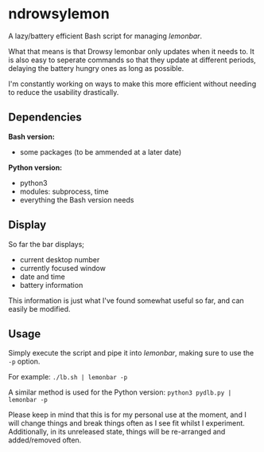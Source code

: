# ndrowsylemon
A lazy/battery efficient Bash script for managing _lemonbar_.

What that means is that Drowsy lemonbar only updates when it needs to. It is also easy to seperate commands so that they update at different periods, delaying the battery hungry ones as long as possible.

I'm constantly working on ways to make this more efficient without needing to reduce the usability drastically.

## Dependencies
**Bash version:**
- some packages (to be ammended at a later date)

**Python version:**
- python3
- modules: subprocess, time
- everything the Bash version needs

## Display
So far the bar displays;
- current desktop number
- currently focused window
- date and time
- battery information

This information is just what I've found somewhat useful so far, and can easily be modified.

## Usage
Simply execute the script and pipe it into _lemonbar_, making sure to use the `-p` option.

For example: `./lb.sh | lemonbar -p`

A similar method is used for the Python version: `python3 pydlb.py | lemonbar -p`

Please keep in mind that this is for my personal use at the moment, and I will change things and break things often as I see fit whilst I experiment. Additionally, in its unreleased state, things will be re-arranged and added/removed often.
